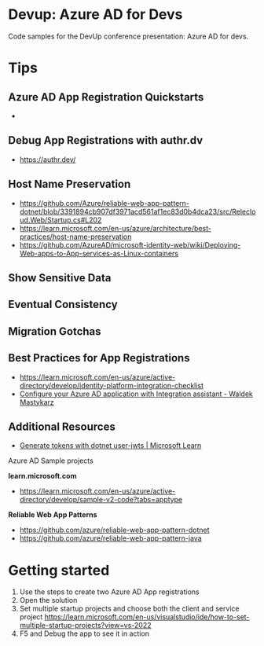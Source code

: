 # Devup: Azure AD for Devs
Code samples for the DevUp conference presentation: Azure AD for devs.

# Tips

## Azure AD App Registration Quickstarts
- 

## Debug App Registrations with authr.dv
- https://authr.dev/

## Host Name Preservation
- https://github.com/Azure/reliable-web-app-pattern-dotnet/blob/3391894cb907df3971acd561af1ec83d0b4dca23/src/Relecloud.Web/Startup.cs#L202
- https://learn.microsoft.com/en-us/azure/architecture/best-practices/host-name-preservation
- https://github.com/AzureAD/microsoft-identity-web/wiki/Deploying-Web-apps-to-App-services-as-Linux-containers


## Show Sensitive Data

## Eventual Consistency

## Migration Gotchas

## Best Practices for App Registrations
- https://learn.microsoft.com/en-us/azure/active-directory/develop/identity-platform-integration-checklist
- [Configure your Azure AD application with Integration assistant - Waldek Mastykarz](https://blog.mastykarz.nl/configure-azure-ad-application-integration-assistant/)

## Additional Resources
- [Generate tokens with dotnet user-jwts | Microsoft Learn](https://learn.microsoft.com/aspnet/core/security/authentication/jwt-authn?view=aspnetcore-7.0&tabs=windows)

Azure AD Sample projects

**learn.microsoft.com**
- https://learn.microsoft.com/en-us/azure/active-directory/develop/sample-v2-code?tabs=apptype
  
**Reliable Web App Patterns**
- https://github.com/azure/reliable-web-app-pattern-dotnet
- https://github.com/azure/reliable-web-app-pattern-java

# Getting started

1. Use the steps to create two Azure AD App registrations
1. Open the solution
1. Set multiple startup projects and choose both the client and service project
   https://learn.microsoft.com/en-us/visualstudio/ide/how-to-set-multiple-startup-projects?view=vs-2022
1. F5 and Debug the app to see it in action

